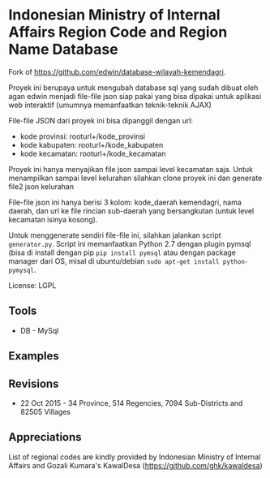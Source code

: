 Indonesian Ministry of Internal Affairs Region Code and Region Name Database
===================
Fork of https://github.com/edwin/database-wilayah-kemendagri.

Proyek ini berupaya untuk mengubah database sql yang sudah dibuat oleh agan edwin menjadi file-file json siap pakai yang bisa dipakai untuk aplikasi web interaktif (umumnya memanfaatkan teknik-teknik AJAX)

File-file JSON dari proyek ini bisa dipanggil dengan url:
- kode provinsi: rooturl+/kode_provinsi
- kode kabupaten: rooturl+/kode_kabupaten
- kode kecamatan: rooturl+/kode_kecamatan

Proyek ini hanya menyajikan file json sampai level kecamatan saja. Untuk menampilkan sampai level kelurahan silahkan clone proyek ini dan generate file2 json kelurahan

File-file json ini hanya berisi 3 kolom: kode_daerah kemendagri, nama daerah, dan url ke file rincian sub-daerah yang bersangkutan (untuk level kecamatan isinya kosong).

Untuk menggenerate sendiri file-file ini, silahkan jalankan script `generator.py`. Script ini memanfaatkan Python 2.7 dengan plugin pymsql (bisa di install dengan pip `pip install pymsql` atau dengan package manager dari OS, misal di ubuntu/debian `sudo apt-get install python-pymysql`.

License: LGPL

Tools
-------------------
* DB - MySql

Examples
----------

Revisions
-------------------
* 22 Oct 2015 - 34 Province, 514 Regencies, 7094 Sub-Districts and 82505 Villages

Appreciations
--------------------
List of regional codes are kindly provided by Indonesian Ministry of Internal Affairs and Gozali Kumara's KawalDesa (https://github.com/ghk/kawaldesa)
